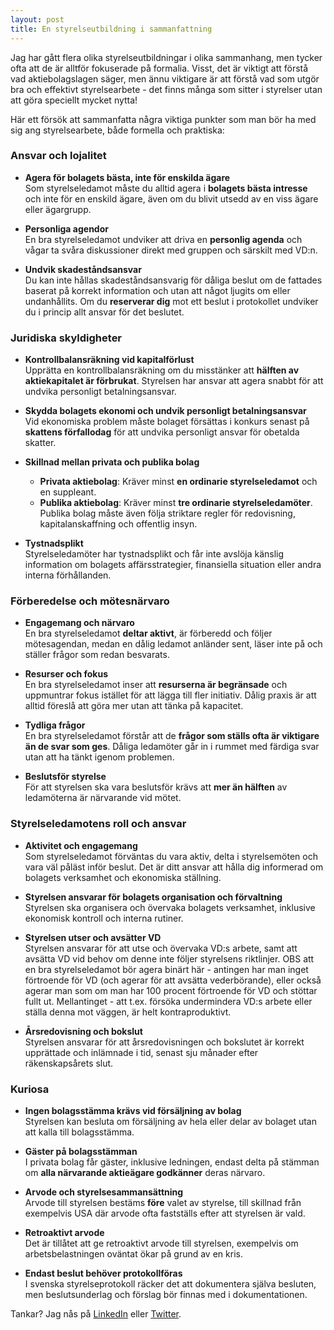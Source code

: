 ```yaml
---
layout: post
title: En styrelseutbildning i sammanfattning
---
```


Jag har gått flera olika styrelseutbildningar i olika sammanhang, men tycker ofta att de är alltför fokuserade på formalia. Visst, det är viktigt att förstå vad aktiebolagslagen säger, men ännu viktigare är att förstå vad som utgör bra och effektivt styrelsearbete - det finns många som sitter i styrelser utan att göra speciellt mycket nytta!

Här ett försök att sammanfatta några viktiga punkter som man bör ha med sig ang styrelsearbete, både formella och praktiska:


### **Ansvar och lojalitet**

- **Agera för bolagets bästa, inte för enskilda ägare**  
   Som styrelseledamot måste du alltid agera i **bolagets bästa intresse** och inte för en enskild ägare, även om du blivit utsedd av en viss ägare eller ägargrupp.

- **Personliga agendor**  
   En bra styrelseledamot undviker att driva en **personlig agenda** och vågar ta svåra diskussioner direkt med gruppen och särskilt med VD:n.

- **Undvik skadeståndsansvar**  
   Du kan inte hållas skadeståndsansvarig för dåliga beslut om de fattades baserat på korrekt information och utan att något ljugits om eller undanhållits. Om du **reserverar dig** mot ett beslut i protokollet undviker du i princip allt ansvar för det beslutet.

### **Juridiska skyldigheter**

- **Kontrollbalansräkning vid kapitalförlust**  
   Upprätta en kontrollbalansräkning om du misstänker att **hälften av aktiekapitalet är förbrukat**. Styrelsen har ansvar att agera snabbt för att undvika personligt betalningsansvar.

- **Skydda bolagets ekonomi och undvik personligt betalningsansvar**  
   Vid ekonomiska problem måste bolaget försättas i konkurs senast på **skattens förfallodag** för att undvika personligt ansvar för obetalda skatter.

-  **Skillnad mellan privata och publika bolag**  
    - **Privata aktiebolag**: Kräver minst **en ordinarie styrelseledamot** och en suppleant.  
    - **Publika aktiebolag**: Kräver minst **tre ordinarie styrelseledamöter**. Publika bolag måste även följa striktare regler för redovisning, kapitalanskaffning och offentlig insyn.

- **Tystnadsplikt**  
   Styrelseledamöter har tystnadsplikt och får inte avslöja känslig information om bolagets affärsstrategier, finansiella situation eller andra interna förhållanden.

### **Förberedelse och mötesnärvaro**

- **Engagemang och närvaro**  
   En bra styrelseledamot **deltar aktivt**, är förberedd och följer mötesagendan, medan en dålig ledamot anländer sent, läser inte på och ställer frågor som redan besvarats.

- **Resurser och fokus**  
   En bra styrelseledamot inser att **resurserna är begränsade** och uppmuntrar fokus istället för att lägga till fler initiativ. Dålig praxis är att alltid föreslå att göra mer utan att tänka på kapacitet.

- **Tydliga frågor**  
   En bra styrelseledamot förstår att de **frågor som ställs ofta är viktigare än de svar som ges**. Dåliga ledamöter går in i rummet med färdiga svar utan att ha tänkt igenom problemen.

- **Beslutsför styrelse**  
    För att styrelsen ska vara beslutsför krävs att **mer än hälften** av ledamöterna är närvarande vid mötet.


### **Styrelseledamotens roll och ansvar**

- **Aktivitet och engagemang**  
   Som styrelseledamot förväntas du vara aktiv, delta i styrelsemöten och vara väl påläst inför beslut. Det är ditt ansvar att hålla dig informerad om bolagets verksamhet och ekonomiska ställning.

- **Styrelsen ansvarar för bolagets organisation och förvaltning**  
   Styrelsen ska organisera och övervaka bolagets verksamhet, inklusive ekonomisk kontroll och interna rutiner.

- **Styrelsen utser och avsätter VD**  
   Styrelsen ansvarar för att utse och övervaka VD:s arbete, samt att avsätta VD vid behov om denne inte följer styrelsens riktlinjer. OBS att en bra styrelseledamot bör agera binärt här - antingen har man inget förtroende för VD (och agerar för att avsätta vederbörande), eller också agerar man som om man har 100 procent förtroende för VD och stöttar fullt ut. Mellantinget - att t.ex. försöka undermindera VD:s arbete eller ställa denna mot väggen, är helt kontraproduktivt.

- **Årsredovisning och bokslut**  
   Styrelsen ansvarar för att årsredovisningen och bokslutet är korrekt upprättade och inlämnade i tid, senast sju månader efter räkenskapsårets slut.


### **Kuriosa**

- **Ingen bolagsstämma krävs vid försäljning av bolag**  
   Styrelsen kan besluta om försäljning av hela eller delar av bolaget utan att kalla till bolagsstämma.

- **Gäster på bolagsstämman**  
   I privata bolag får gäster, inklusive ledningen, endast delta på stämman om **alla närvarande aktieägare godkänner** deras närvaro.

- **Arvode och styrelsesammansättning**  
   Arvode till styrelsen bestäms **före** valet av styrelse, till skillnad från exempelvis USA där arvode ofta fastställs efter att styrelsen är vald.

- **Retroaktivt arvode**  
   Det är tillåtet att ge retroaktivt arvode till styrelsen, exempelvis om arbetsbelastningen oväntat ökar på grund av en kris.

- **Endast beslut behöver protokollföras**  
   I svenska styrelseprotokoll räcker det att dokumentera själva besluten, men beslutsunderlag och förslag bör finnas med i dokumentationen.



Tankar? Jag nås på [LinkedIn](https://www.linkedin.com/in/jensbackbom/) eller [Twitter](https://twitter.com/JensBackbom).
